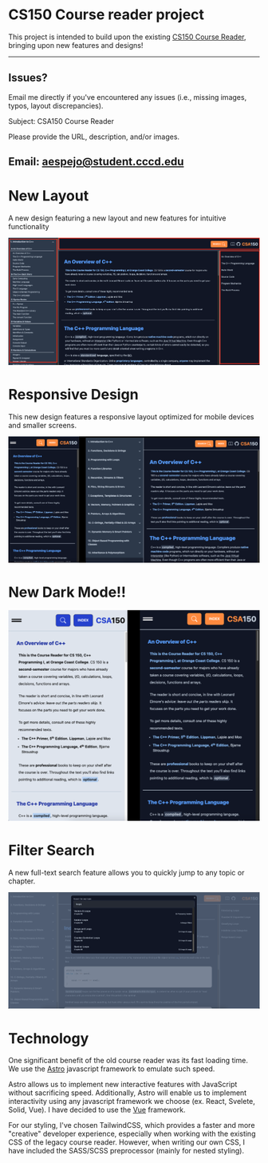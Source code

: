 # CS150 Course reader project

This project is intended to build upon the existing [CS150 Course Reader](https://www.occ-cs.com/book-23/), bringing upon new features and designs!

---

## Issues?

Email me directly if you've encountered any issues (i.e., missing images, typos, layout discrepancies).

Subject: CSA150 Course Reader

Please provide the URL, description, and/or images.

## Email: aespejo@student.cccd.edu

# New Layout

A new design featuring a new layout and new features for intuitive functionality

![New Layout](./public/images/NewLayout.png)

# Responsive Design

This new design features a responsive layout optimized for mobile devices and smaller screens.

![Responsive Layout sm-md](./public/images/ResponsiveLayout.png)

# New Dark Mode!!

![Dark Mode](./public/images/lightvsdark.png)

# Filter Search

A new full-text search feature allows you to quickly jump to any topic or chapter.

![Full Text Search](./public/images/FullTextSearch.png)

# Technology

One significant benefit of the old course reader was its fast loading time. We use the [Astro](https://astro.build/) javascript framework to emulate such speed.

Astro allows us to implement new interactive features with JavaScript without sacrificing speed. Additionally, Astro will enable us to implement interactivity using any javascript framework we choose (ex. React, Svelete, Solid, Vue). I have decided to use the [Vue](https://vuejs.org/) framework.

For our styling, I've chosen TailwindCSS, which provides a faster and more "creative" developer experience, especially when working with the existing CSS of the legacy course reader. However, when writing our own CSS, I have included the SASS/SCSS preprocessor (mainly for nested styling).
